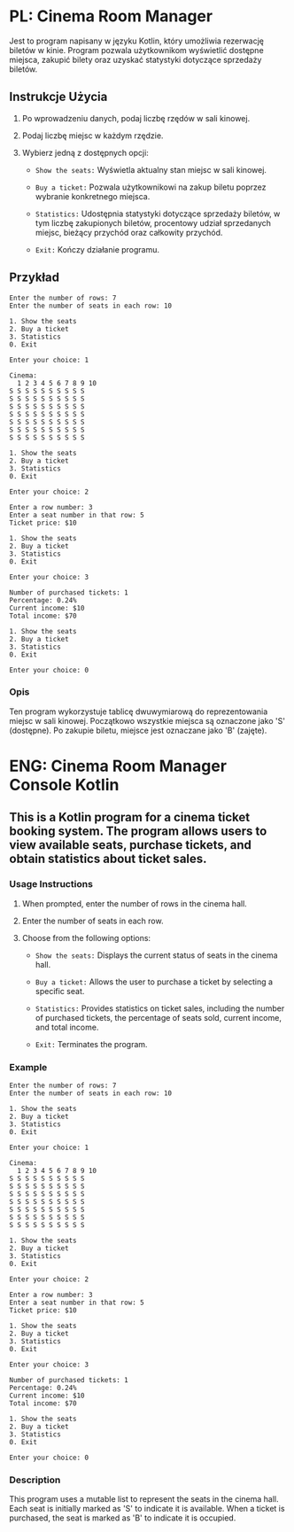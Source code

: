 # PL: Cinema Room Manager

Jest to program napisany w języku Kotlin, który umożliwia rezerwację biletów w kinie. Program pozwala użytkownikom wyświetlić dostępne miejsca, zakupić bilety oraz uzyskać statystyki dotyczące sprzedaży biletów.

## Instrukcje Użycia

1. Po wprowadzeniu danych, podaj liczbę rzędów w sali kinowej.

2. Podaj liczbę miejsc w każdym rzędzie.

3. Wybierz jedną z dostępnych opcji:

    - `Show the seats:` Wyświetla aktualny stan miejsc w sali kinowej.

    - `Buy a ticket:` Pozwala użytkownikowi na zakup biletu poprzez wybranie konkretnego miejsca.

    - `Statistics:` Udostępnia statystyki dotyczące sprzedaży biletów, w tym liczbę zakupionych biletów, procentowy udział sprzedanych miejsc, bieżący przychód oraz całkowity przychód.

    - `Exit:` Kończy działanie programu.
  
## Przykład
```shell
Enter the number of rows: 7
Enter the number of seats in each row: 10

1. Show the seats
2. Buy a ticket
3. Statistics
0. Exit

Enter your choice: 1

Cinema:
  1 2 3 4 5 6 7 8 9 10
S S S S S S S S S S
S S S S S S S S S S
S S S S S S S S S S
S S S S S S S S S S
S S S S S S S S S S
S S S S S S S S S S
S S S S S S S S S S

1. Show the seats
2. Buy a ticket
3. Statistics
0. Exit

Enter your choice: 2

Enter a row number: 3
Enter a seat number in that row: 5
Ticket price: $10

1. Show the seats
2. Buy a ticket
3. Statistics
0. Exit

Enter your choice: 3

Number of purchased tickets: 1
Percentage: 0.24%
Current income: $10
Total income: $70

1. Show the seats
2. Buy a ticket
3. Statistics
0. Exit

Enter your choice: 0
```
### Opis
Ten program wykorzystuje tablicę dwuwymiarową do reprezentowania miejsc w sali kinowej. Początkowo wszystkie miejsca są oznaczone jako 'S' (dostępne). Po zakupie biletu, miejsce jest oznaczane jako 'B' (zajęte).

# ENG: Cinema Room Manager Console Kotlin 
## This is a Kotlin program for a cinema ticket booking system. The program allows users to view available seats, purchase tickets, and obtain statistics about ticket sales.

### Usage Instructions

1. When prompted, enter the number of rows in the cinema hall.

2. Enter the number of seats in each row.

3. Choose from the following options:

    - `Show the seats:` Displays the current status of seats in the cinema hall.

    - `Buy a ticket:` Allows the user to purchase a ticket by selecting a specific seat.

    - `Statistics:` Provides statistics on ticket sales, including the number of purchased tickets, the percentage of seats sold, current income, and total income.

    - `Exit:` Terminates the program.
### Example
```shell
Enter the number of rows: 7
Enter the number of seats in each row: 10

1. Show the seats
2. Buy a ticket
3. Statistics
0. Exit

Enter your choice: 1

Cinema:
  1 2 3 4 5 6 7 8 9 10
S S S S S S S S S S
S S S S S S S S S S
S S S S S S S S S S
S S S S S S S S S S
S S S S S S S S S S
S S S S S S S S S S
S S S S S S S S S S

1. Show the seats
2. Buy a ticket
3. Statistics
0. Exit

Enter your choice: 2

Enter a row number: 3
Enter a seat number in that row: 5
Ticket price: $10

1. Show the seats
2. Buy a ticket
3. Statistics
0. Exit

Enter your choice: 3

Number of purchased tickets: 1
Percentage: 0.24%
Current income: $10
Total income: $70

1. Show the seats
2. Buy a ticket
3. Statistics
0. Exit

Enter your choice: 0
```
### Description
This program uses a mutable list to represent the seats in the cinema hall. Each seat is initially marked as 'S' to indicate it is available. When a ticket is purchased, the seat is marked as 'B' to indicate it is occupied.
